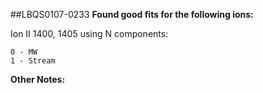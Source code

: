 ##LBQS0107-0233
**Found good fits for the following ions:**

Ion II 1400, 1405 using N components:
```
0 - MW
1 - Stream
```


**Other Notes:**

